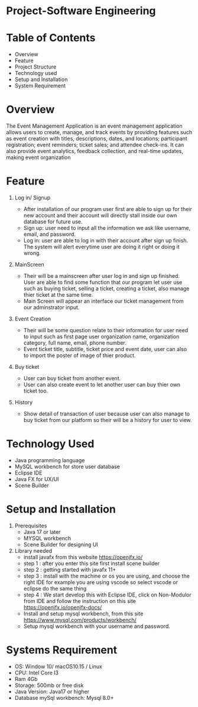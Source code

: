# Project-Software Engineering

# Table of Contents
+ Overview
+ Feature
+ Project Structure
+ Technology used
+ Setup and Installation
+ System Requirement

# Overview
The Event Management Application is an event management application allows users to create, manage, and track events by providing features such as event creation with titles, descriptions, dates, and locations; participant registration; event reminders; ticket sales; and attendee check-ins. It can also provide event analytics, feedback collection, and real-time updates, making event organization

# Feature
1. Log in/ Signup
   - After installation of our program user first are able to sign up for their new account and their account will directly stall inside our own database for future use.
   - Sign up: user need to input all the information we ask like username, email, and password.
   - Log in: user are able to log in with their account after sign up finish. The system will alert everytime user are doing it right or doing it wrong.

2. MainScreen
   - Their will be a mainscreen after user log in and sign up finished. User are able to find some function that our program let user use such as buying ticket, selling a ticket, creating a ticket, also manage thier ticket at the same time.
   - Main Screen will appear an interface our ticket management from our adminstrator input.
3. Event Creation
   - Their will be some question relate to their information for user need to input such as first page user organization name, organization category, full name, email, phone number.
   - Event ticket title, subtitle, ticket price and event date, user can also to import the poster of image of thier product.
4. Buy ticket
     - User can buy ticket from another event.
     - User can also create event to let another user can buy thier own ticket too.
5. History
   - Show detail of transaction of user because user can also manage to buy ticket from our platform so their will be a history for user to view.

# Technology Used
- Java programming language
- MySQL workbench for store user database
- Eclipse IDE
- Java FX for UX/UI
- Scene Builder

# Setup and Installation
1. Prerequisites
   - Java 17 or later
   - MYSQL workbench
   - Scene Builder for designing UI
2. Library needed
   - install javafx from this website https://openjfx.io/
   - step 1 : after you enter this site first install scene builder
   - step 2 : getting started with javafx 11+
   - step 3 : install with the machine or os you are using, and choose the right IDE for example you are using vscode so select vscode or eclipse do the same thing
   - step 4 : We start develop this with Eclipse IDE, click on Non-Modulor from IDE and follow the instruction on this site https://openjfx.io/openjfx-docs/
   - Install and setup mysql workbench, from this site https://www.mysql.com/products/workbench/
   - Setup mysql workbench with your username and password.

# Systems Requirement 
 - OS: Window 10/ macOS10.15 / Linux
 - CPU: Intel Core I3
 - Ram 4Gb
 - Storage: 500mb or free disk
 - Java Version: Java17 or higher
 - Database mySql workbench: Mysql 8.0+
